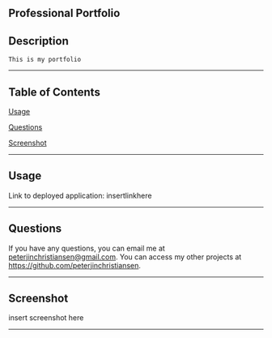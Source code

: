 
## Professional Portfolio

## Description

    This is my portfolio

---
    

    
## Table of Contents

[Usage](#usage)

[Questions](#questions)



[Screenshot](#screenshot)

---
    


## Usage
    
Link to deployed application: insertlinkhere



---

        

    
## Questions

If you have any questions, you can email me at peterjinchristiansen@gmail.com. You can access my other projects at https://github.com/peterjinchristiansen.


---
    




## Screenshot

insert screenshot here

---
        
    